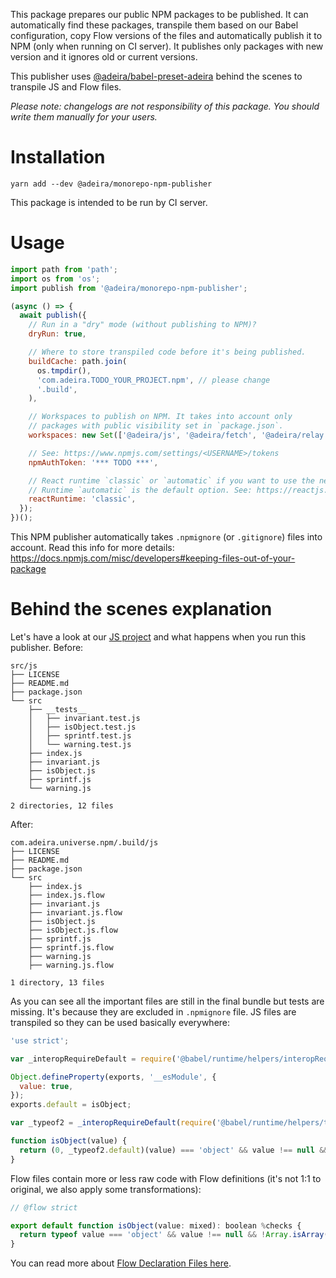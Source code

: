 This package prepares our public NPM packages to be published. It can automatically find these packages, transpile them based on our Babel configuration, copy Flow versions of the files and automatically publish it to NPM (only when running on CI server). It publishes only packages with new version and it ignores old or current versions.

This publisher uses [@adeira/babel-preset-adeira](https://www.npmjs.com/package/@adeira/babel-preset-adeira) behind the scenes to transpile JS and Flow files.

_Please note: changelogs are not responsibility of this package. You should write them manually for your users._

# Installation

```text
yarn add --dev @adeira/monorepo-npm-publisher
```

This package is intended to be run by CI server.

# Usage

```js
import path from 'path';
import os from 'os';
import publish from '@adeira/monorepo-npm-publisher';

(async () => {
  await publish({
    // Run in a "dry" mode (without publishing to NPM)?
    dryRun: true,

    // Where to store transpiled code before it's being published.
    buildCache: path.join(
      os.tmpdir(),
      'com.adeira.TODO_YOUR_PROJECT.npm', // please change
      '.build',
    ),

    // Workspaces to publish on NPM. It takes into account only
    // packages with public visibility set in `package.json`.
    workspaces: new Set(['@adeira/js', '@adeira/fetch', '@adeira/relay', '@adeira/eslint-config']),

    // See: https://www.npmjs.com/settings/<USERNAME>/tokens
    npmAuthToken: '*** TODO ***',

    // React runtime `classic` or `automatic` if you want to use the new JSX transform.
    // Runtime `automatic` is the default option. See: https://reactjs.org/blog/2020/09/22/introducing-the-new-jsx-transform.html
    reactRuntime: 'classic',
  });
})();
```

This NPM publisher automatically takes `.npmignore` (or `.gitignore`) files into account. Read this info for more details: https://docs.npmjs.com/misc/developers#keeping-files-out-of-your-package

# Behind the scenes explanation

Let's have a look at our [JS project](https://github.com/adeira/universe/tree/master/src/js) and what happens when you run this publisher. Before:

```text
src/js
├── LICENSE
├── README.md
├── package.json
└── src
    ├── __tests__
    │   ├── invariant.test.js
    │   ├── isObject.test.js
    │   ├── sprintf.test.js
    │   └── warning.test.js
    ├── index.js
    ├── invariant.js
    ├── isObject.js
    ├── sprintf.js
    └── warning.js

2 directories, 12 files
```

After:

```text
com.adeira.universe.npm/.build/js
├── LICENSE
├── README.md
├── package.json
└── src
    ├── index.js
    ├── index.js.flow
    ├── invariant.js
    ├── invariant.js.flow
    ├── isObject.js
    ├── isObject.js.flow
    ├── sprintf.js
    ├── sprintf.js.flow
    ├── warning.js
    ├── warning.js.flow

1 directory, 13 files
```

As you can see all the important files are still in the final bundle but tests are missing. It's because they are excluded in `.npmignore` file. JS files are transpiled so they can be used basically everywhere:

```js
'use strict';

var _interopRequireDefault = require('@babel/runtime/helpers/interopRequireDefault');

Object.defineProperty(exports, '__esModule', {
  value: true,
});
exports.default = isObject;

var _typeof2 = _interopRequireDefault(require('@babel/runtime/helpers/typeof'));

function isObject(value) {
  return (0, _typeof2.default)(value) === 'object' && value !== null && !Array.isArray(value);
}
```

Flow files contain more or less raw code with Flow definitions (it's not 1:1 to original, we also apply some transformations):

```js
// @flow strict

export default function isObject(value: mixed): boolean %checks {
  return typeof value === 'object' && value !== null && !Array.isArray(value);
}
```

You can read more about [Flow Declaration Files here](https://flow.org/en/docs/declarations/).
